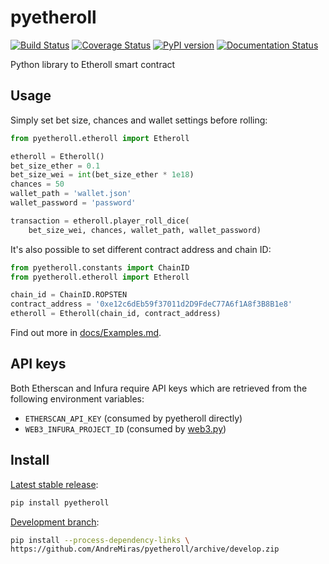 # pyetheroll

[![Build Status](https://travis-ci.com/AndreMiras/pyetheroll.svg?branch=develop)](https://travis-ci.com/AndreMiras/pyetheroll)
[![Coverage Status](https://coveralls.io/repos/github/AndreMiras/pyetheroll/badge.svg?branch=develop)](https://coveralls.io/github/AndreMiras/pyetheroll?branch=develop)
[![PyPI version](https://badge.fury.io/py/pyetheroll.svg)](https://badge.fury.io/py/pyetheroll)
[![Documentation Status](https://readthedocs.org/projects/pyetheroll/badge/?version=latest)](https://pyetheroll.readthedocs.io/en/latest/?badge=latest)

Python library to Etheroll smart contract


## Usage

Simply set bet size, chances and wallet settings before rolling:
```python
from pyetheroll.etheroll import Etheroll

etheroll = Etheroll()
bet_size_ether = 0.1
bet_size_wei = int(bet_size_ether * 1e18)
chances = 50
wallet_path = 'wallet.json'
wallet_password = 'password'

transaction = etheroll.player_roll_dice(
    bet_size_wei, chances, wallet_path, wallet_password)
```

It's also possible to set different contract address and chain ID:
```python
from pyetheroll.constants import ChainID
from pyetheroll.etheroll import Etheroll

chain_id = ChainID.ROPSTEN
contract_address = '0xe12c6dEb59f37011d2D9FdeC77A6f1A8f3B8B1e8'
etheroll = Etheroll(chain_id, contract_address)
```

Find out more in [docs/Examples.md](docs/Examples.md).

## API keys
Both Etherscan and Infura require API keys which are retrieved from the following environment variables:
- `ETHERSCAN_API_KEY` (consumed by pyetheroll directly)
- `WEB3_INFURA_PROJECT_ID` (consumed by [web3.py](https://github.com/ethereum/web3.py))

## Install

[Latest stable release](https://github.com/AndreMiras/pyetheroll/tree/master):
```sh
pip install pyetheroll
```

[Development branch](https://github.com/AndreMiras/pyetheroll/tree/develop):
```sh
pip install --process-dependency-links \
https://github.com/AndreMiras/pyetheroll/archive/develop.zip
```
